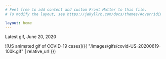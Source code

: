 ```yaml
---
# Feel free to add content and custom Front Matter to this file.
# To modify the layout, see https://jekyllrb.com/docs/themes/#overriding-theme-defaults

layout: home
---
```

Latest gif, June 20, 2020

![US animated gif of COVID-19 cases]({{ "/images/gifs/covid-US-20200619-100k.gif" | relative_url }})